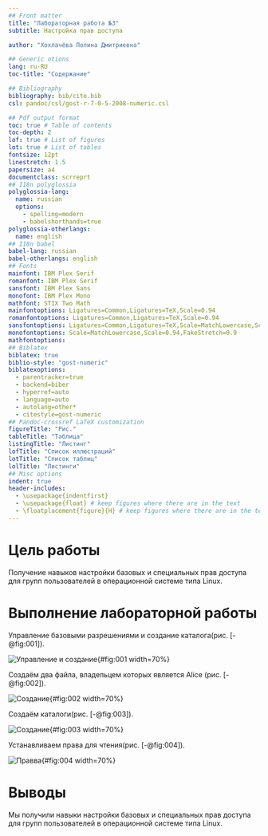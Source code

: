 ```yaml
---
## Front matter
title: "Лабораторная работа №3"
subtitle: Настройка прав доступа

author: "Хохлачёва Полина Дмитриевна"

## Generic otions
lang: ru-RU
toc-title: "Содержание"

## Bibliography
bibliography: bib/cite.bib
csl: pandoc/csl/gost-r-7-0-5-2008-numeric.csl

## Pdf output format
toc: true # Table of contents
toc-depth: 2
lof: true # List of figures
lot: true # List of tables
fontsize: 12pt
linestretch: 1.5
papersize: a4
documentclass: scrreprt
## I18n polyglossia
polyglossia-lang:
  name: russian
  options:
	- spelling=modern
	- babelshorthands=true
polyglossia-otherlangs:
  name: english
## I18n babel
babel-lang: russian
babel-otherlangs: english
## Fonts
mainfont: IBM Plex Serif
romanfont: IBM Plex Serif
sansfont: IBM Plex Sans
monofont: IBM Plex Mono
mathfont: STIX Two Math
mainfontoptions: Ligatures=Common,Ligatures=TeX,Scale=0.94
romanfontoptions: Ligatures=Common,Ligatures=TeX,Scale=0.94
sansfontoptions: Ligatures=Common,Ligatures=TeX,Scale=MatchLowercase,Scale=0.94
monofontoptions: Scale=MatchLowercase,Scale=0.94,FakeStretch=0.9
mathfontoptions:
## Biblatex
biblatex: true
biblio-style: "gost-numeric"
biblatexoptions:
  - parentracker=true
  - backend=biber
  - hyperref=auto
  - language=auto
  - autolang=other*
  - citestyle=gost-numeric
## Pandoc-crossref LaTeX customization
figureTitle: "Рис."
tableTitle: "Таблица"
listingTitle: "Листинг"
lofTitle: "Список иллюстраций"
lotTitle: "Список таблиц"
lolTitle: "Листинги"
## Misc options
indent: true
header-includes:
  - \usepackage{indentfirst}
  - \usepackage{float} # keep figures where there are in the text
  - \floatplacement{figure}{H} # keep figures where there are in the text
---
```


# Цель работы

Получение навыков настройки базовых и специальных прав доступа для групп пользователей в операционной системе типа Linux.


# Выполнение лабораторной работы

Управление базовыми разрешениями и создание каталога(рис. [-@fig:001]).

![Управление и создание](image/1.png){#fig:001 width=70%}

Создаём два файла, владельцем которых является Alice (рис. [-@fig:002]).

![Создание](image/2.png){#fig:002 width=70%}

Создаём каталоги(рис. [-@fig:003]).

![Создание](image/3.png){#fig:003 width=70%}

Устанавливаем права для чтения(рис. [-@fig:004]).

![Правва](image/4.png){#fig:004 width=70%}






# Выводы

Мы получили навыки настройки базовых и специальных прав доступа для групп пользователей в операционной системе типа Linux.



